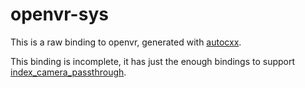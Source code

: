 # openvr-sys

This is a raw binding to openvr, generated with [autocxx](https://github.com/google/autocxx).

This binding is incomplete, it has just the enough bindings to support [index_camera_passthrough](https://github.com/yshui/index_camera_passthrough).
